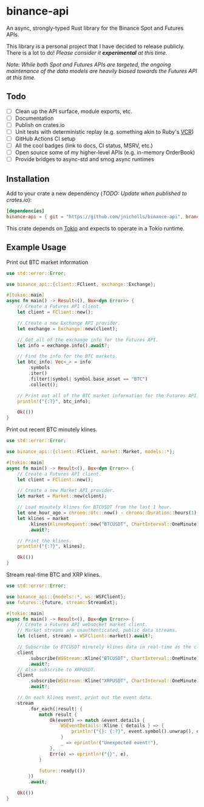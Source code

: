 # binance-api
An async, strongly-typed Rust library for the Binance Spot and Futures APIs.

This library is a personal project that I have decided to release publicly. There is a lot to do! *Please consider it __experimental__ at this time.*

*Note: While both Spot and Futures APIs are targeted, the ongoing maintenance of the data models are heavily biased towards the Futures API at this time.*

## Todo
* [ ] Clean up the API surface, module exports, etc.
* [ ] Documentation
* [ ] Publish on crates.io
* [ ] Unit tests with deterministic replay (e.g. something akin to Ruby's [VCR](https://github.com/vcr/vcr))
* [ ] GitHub Actions CI setup
* [ ] All the cool badges (link to docs, CI status, MSRV, etc.)
* [ ] Open source some of my higher-level APIs (e.g. in-memory OrderBook)
* [ ] Provide bridges to async-std and smog async runtimes

## Installation

Add to your crate a new dependency (_TODO: Update when published to crates.io_):

```toml
[dependencies]
binance-api = { git = "https://github.com/jnicholls/binance-api", branch = "main" }
```

This crate depends on [Tokio](https://tokio.rs) and expects to operate in a Tokio runtime.

## Example Usage

Print out BTC market information
```rust
use std::error::Error;

use binance_api::{client::FClient, exchange::Exchange};

#[tokio::main]
async fn main() -> Result<(), Box<dyn Error>> {
    // Create a Futures API client.
    let client = FClient::new();

    // Create a new Exchange API provider.
    let exchange = Exchange::new(client);

    // Get all of the exchange info for the Futures API.
    let info = exchange.info().await?;

    // Find the info for the BTC markets.
    let btc_info: Vec<_> = info
        .symbols
        .iter()
        .filter(|symbol| symbol.base_asset == "BTC")
        .collect();

    // Print out all of the BTC market information for the Futures API.
    println!("{:?}", btc_info);

    Ok(())
}
```

Print out recent BTC minutely klines.
```rust
use std::error::Error;

use binance_api::{client::FClient, market::Market, models::*};

#[tokio::main]
async fn main() -> Result<(), Box<dyn Error>> {
    // Create a Futures API client.
    let client = FClient::new();

    // Create a new Market API provider.
    let market = Market::new(client);

    // Load minutely klines for BTCUSDT from the last 1 hour.
    let one_hour_ago = chrono::Utc::now() - chrono::Duration::hours(1);
    let klines = market
        .klines(KlinesRequest::new("BTCUSDT", ChartInterval::OneMinute).start_time(one_hour_ago))
        .await?;

    // Print the klines.
    println!("{:?}", klines);

    Ok(())
}
```

Stream real-time BTC and XRP klines.
```rust
use std::error::Error;

use binance_api::{models::*, ws::WSFClient};
use futures::{future, stream::StreamExt};

#[tokio::main]
async fn main() -> Result<(), Box<dyn Error>> {
    // Create a Futures API websocket market client.
    // Market streams are unauthenticated, public data streams.
    let (client, stream) = WSFClient::market().await?;

    // Subscribe to BTCUSDT minutely klines data in real-time as the closing price for the current minute is updated.
    client
        .subscribe(WSStream::Kline("BTCUSDT", ChartInterval::OneMinute))
        .await?;
    // Also subscribe to XRPUSDT.
    client
        .subscribe(WSStream::Kline("XRPUSDT", ChartInterval::OneMinute))
        .await?;

    // On each klines event, print out the event data.
    stream
        .for_each(|result| {
            match result {
                Ok(event) => match &event.details {
                    WSEventDetails::Kline { details } => {
                        println!("{}: {:?}", event.symbol().unwrap(), details)
                    }
                    _ => eprintln!("Unexpected event!"),
                },
                Err(e) => eprintln!("{}", e),
            }

            future::ready(())
        })
        .await;

    Ok(())
}
```
